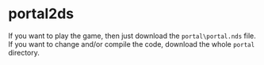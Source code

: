 # portal2ds

If you want to play the game, then just download the `portal\portal.nds` file.
If you want to change and/or compile the code, download the whole `portal` directory.
